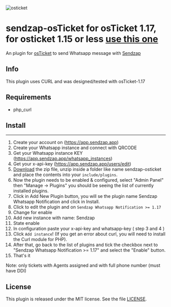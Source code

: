 ![osticket](https://demo.osticket.com.br/scp/images/ost-logo.png)

sendzap-osTicket for osTicket 1.17, for osticket 1.15 or less [use this one](https://github.com/luispimenta/sendzap-osticket)
==============
An plugin for [osTicket](https://osticket.com) to send Whatsapp message with [Sendzap](https://sendzap.app/)

Info
------
This plugin uses CURL and was designed/tested with osTicket-1.17

## Requirements
- php_curl

## Install
--------
1. Create your account on (https://app.sendzap.app)
2. Create your Whatsapp instance and connect with QRCODE
3. Get your Whatsapp instance KEY (https://app.sendzap.app/whatsapp_instances)
4. Get your x-api-key (https://app.sendzap.app/users/edit)
5. [Download](https://github.com/luispimenta/sendzap-osticket-1-17/releases/latest) the zip file, unzip inside a folder like name sendzap-osticket and place the contents into your `include/plugins`.
6. Now the plugin needs to be enabled & configured, select "Admin Panel" then "Manage -> Plugins" you should be seeing the list of currently installed plugins.
7. Click in Add New Plugin button, you will se the plugin name Sendzap Whatsapp Notification and click in Install.
8. Click to edit the plugin and on `Sendzap Whatsapp Notification >= 1.17`
9. Change for enable
10. Add new instance with name: Sendzap
11. State enable
12. In configuration paste your x-api-key and whatsapp-key ( step 3 and 4 )
13. Click `Add instance`! (If you get an error about curl, you will need to install the Curl module for PHP).
14. After that, go back to the list of plugins and tick the checkbox next to "Sendzap Whatsapp Notification >= 1.17" and select the "Enable" button.
15. That's it

Note: only tickets with Agents assigned and with full phone number (must have DDI)

## License

This plugin is released under the MIT license. See the file [LICENSE](LICENSE).
